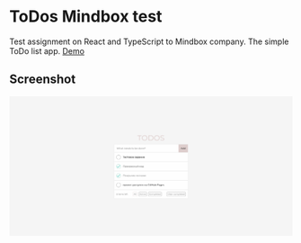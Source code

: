 # ToDos Mindbox test

Test assignment on React and TypeScript to Mindbox company. The simple ToDo list app. [Demo]()

## Screenshot

![ToDos Mindbox test](screenshots/ToDos_Mindbox_test.png)

